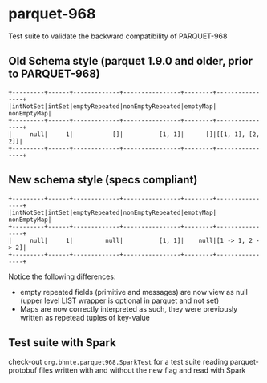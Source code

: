 # parquet-968
Test suite to validate the backward compatibility of PARQUET-968

## Old Schema style (parquet 1.9.0 and older, prior to PARQUET-968)

```
+---------+------+-------------+----------------+--------+----------------+
|intNotSet|intSet|emptyRepeated|nonEmptyRepeated|emptyMap|     nonEmptyMap|
+---------+------+-------------+----------------+--------+----------------+
|     null|     1|           []|          [1, 1]|      []|[[1, 1], [2, 2]]|
+---------+------+-------------+----------------+--------+----------------+
```

## New schema style (specs compliant)

```
+---------+------+-------------+----------------+--------+----------------+
|intNotSet|intSet|emptyRepeated|nonEmptyRepeated|emptyMap|     nonEmptyMap|
+---------+------+-------------+----------------+--------+----------------+
|     null|     1|         null|          [1, 1]|    null|[1 -> 1, 2 -> 2]|
+---------+------+-------------+----------------+--------+----------------+
```
Notice the following differences:
- empty repeated fields (primitive and messages) are now view as null (upper level LIST wrapper is optional in parquet and not set)
- Maps are now correctly interpreted as such, they were previously written as repetead tuples of key-value

## Test suite with Spark

check-out `org.bhnte.parquet968.SparkTest` for a test suite reading parquet-protobuf files written with and without the new flag and read with Spark
